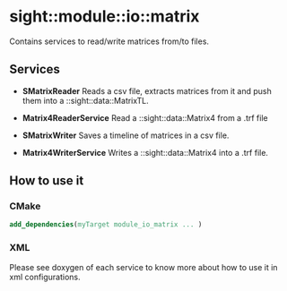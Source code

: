 # sight::module::io::matrix

Contains services to read/write matrices from/to files.

## Services

* **SMatrixReader**
Reads a csv file, extracts matrices from it and push them into a ::sight::data::MatrixTL.

* **Matrix4ReaderService**
Read a ::sight::data::Matrix4 from a .trf file

* **SMatrixWriter**
Saves a timeline of matrices in a csv file.

* **Matrix4WriterService**
Writes a ::sight::data::Matrix4 into a .trf file.

## How to use it

### CMake

```cmake
add_dependencies(myTarget module_io_matrix ... )
```

### XML

Please see doxygen of each service to know more about how to use it in xml configurations.
